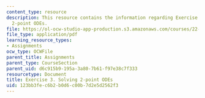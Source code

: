 ```yaml
---
content_type: resource
description: This resource contains the information regarding Exercise 3. Solving
  2-point ODEs.
file: https://ol-ocw-studio-app-production.s3.amazonaws.com/courses/22-15-essential-numerical-methods-fall-2014/123bb3fec6b2b0d6c00b7d2e5d2562f3_MIT22_15F14_ex03.pdf
file_type: application/pdf
learning_resource_types:
- Assignments
ocw_type: OCWFile
parent_title: Assignments
parent_type: CourseSection
parent_uid: d6c915b9-195a-3a80-7b61-f97e38c7f333
resourcetype: Document
title: Exercise 3. Solving 2-point ODEs
uid: 123bb3fe-c6b2-b0d6-c00b-7d2e5d2562f3
---
```

